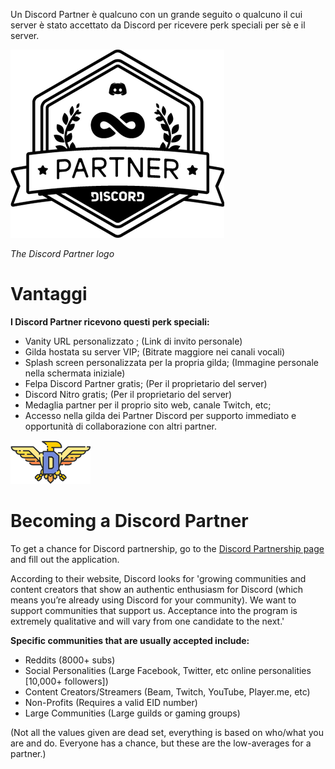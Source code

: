<!-- TITLE: Partner -->

Un Discord Partner è qualcuno con un grande seguito o qualcuno il cui server è stato accettato da Discord per ricevere perk speciali per sè e il server.

![Partnerlogo](/uploads/partner/partnerlogo.png "Partnerlogo")

*The Discord Partner logo*

# Vantaggi
**I Discord Partner ricevono questi perk speciali:**
* Vanity URL personalizzato ; (Link di invito personale)
* Gilda hostata su server VIP; (Bitrate maggiore nei canali vocali)
* Splash screen personalizzata per la propria gilda; (Immagine personale nella schermata iniziale)
* Felpa Discord Partner gratis; (Per il proprietario del server)
* Discord Nitro gratis; (Per il proprietario del server)
* Medaglia partner per il proprio sito web, canale Twitch, etc;
* Accesso nella gilda dei Partner Discord per supporto immediato e opportunità di collaborazione con altri partner.

![Njjbheg](/uploads/partner/njjbheg.png "Njjbheg")

# Becoming a Discord Partner
To get a chance for Discord partnership, go to the [Discord Partnership page](http://discordapp.com/partners) and fill out the application.

According to their website, Discord looks for 'growing communities and content creators that show an authentic enthusiasm for Discord (which means you’re already using Discord for your community). We want to support communities that support us. Acceptance into the program is extremely qualitative and will vary from one candidate to the next.'

**Specific communities that are usually accepted include:**
* Reddits (8000+ subs)
* Social Personalities (Large Facebook, Twitter, etc online personalities [10,000+ followers])
* Content Creators/Streamers (Beam, Twitch, YouTube, Player.me, etc)
* Non-Profits (Requires a valid EID number)
* Large Communities (Large guilds or gaming groups)

(Not all the values given are dead set, everything is based on who/what you are and do. Everyone has a chance, but these are the low-averages for a partner.)